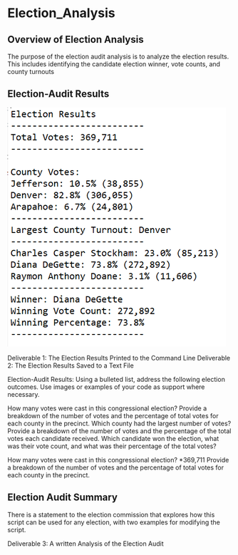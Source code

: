 # Election_Analysis

## Overview of Election Analysis

The purpose of the election audit analysis is to analyze the election results. This includes identifying the candidate election winner, vote counts, and county turnouts


## Election-Audit Results

![](Resources/Election_Results.png)

Deliverable 1: The Election Results Printed to the Command Line
Deliverable 2: The Election Results Saved to a Text File


Election-Audit Results: Using a bulleted list, address the following election outcomes. Use images or examples of your code as support where necessary.

How many votes were cast in this congressional election?
Provide a breakdown of the number of votes and the percentage of total votes for each county in the precinct.
Which county had the largest number of votes?
Provide a breakdown of the number of votes and the percentage of the total votes each candidate received.
Which candidate won the election, what was their vote count, and what was their percentage of the total votes?

How many votes were cast in this congressional election?
   *369,711
  Provide a breakdown of the number of votes and the percentage of total votes for each county in the precinct.


## Election Audit Summary

There is a statement to the election commission that explores how this script can be used for any election, with two examples for modifying the script.


Deliverable 3: A written Analysis of the Election Audit
